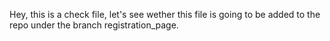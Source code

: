 Hey, this is a check file, let's see wether this file is going to be added to the repo under the branch registration_page.